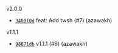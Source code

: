 v2.0.0

* [`3409f0d`](https://github.com/azawakh/experimental_package/commit/3409f0d149535648d319126ff931f8d935a1ff0d) feat: Add twsh (#7) (azawakh)

v1.1.1

* [`98671db`](https://github.com/azawakh/experimental_package/commit/98671dbf4f22da1c2e668aaa0e2bad74b9f668a3) v1.1.1 (#6) (azawakh)
